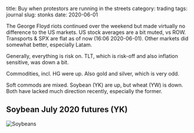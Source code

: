 title: Buy when protestors are running in the streets
category: trading
tags: journal
slug: stonks
date: 2020-06-01

The George Floyd riots continued over the weekend but made virtually no difference to the US markets.
US stock averages are a bit muted, vs ROW. Transports & SPX are flat as of now (16:06 2020-06-01).
Other markets did somewhat better, especially Latam. 

Generally, everything is risk on. 
TLT, which is risk-off and also inflation sensitive, was down a bit.

Commodities, incl. HG were up. Also gold and silver, which is very odd. 

Soft commods are mixed. Soybean (YK) are up, but wheat (YW) is down. 
Both have lacked much direction recently, especially the former.

## Soybean July 2020 futures (YK)
![Soybeans]({attach}YK_July.png "Where will soy go next?")

